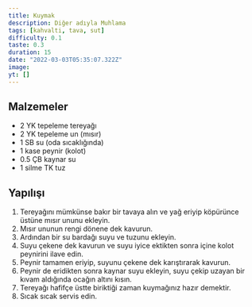 ```yaml
---
title: Kuymak
description: Diğer adıyla Muhlama
tags: [kahvalti, tava, sut]
difficulty: 0.1
taste: 0.3
duration: 15
date: "2022-03-03T05:35:07.322Z"
image:
yt: []
---
```


## Malzemeler

- 2 YK tepeleme tereyağı
- 2 YK tepeleme un (mısır)
- 1 SB su (oda sıcaklığında)
- 1 kase peynir (kolot)
- 0.5 ÇB kaynar su
- 1 silme TK tuz

## Yapılışı

1. Tereyağını mümkünse bakır bir tavaya alın ve yağ eriyip köpürünce üstüne mısır ununu ekleyin.
2. Mısır ununun rengi dönene dek kavurun.
3. Ardından bir su bardağı suyu ve tuzunu ekleyin.
4. Suyu çekene dek kavurun ve suyu iyice ektikten sonra içine kolot peynirini ilave edin.
5. Peynir tamamen eriyip, suyunu çekene dek karıştırarak kavurun.
6. Peynir de eridikten sonra kaynar suyu ekleyin, suyu çekip uzayan bir kıvam aldığında ocağın altını kısın.
7. Tereyağı hafifçe üstte biriktiği zaman kuymağınız hazır demektir.
8. Sıcak sıcak servis edin.

